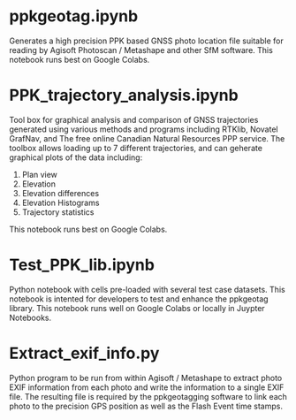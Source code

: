 # ppkgeotag.ipynb
Generates a high precision PPK based GNSS photo location file suitable for reading by Agisoft Photoscan / Metashape and other SfM software. This notebook runs best on Google Colabs.

# PPK_trajectory_analysis.ipynb
Tool box for graphical analysis and comparison of GNSS trajectories generated using various methods and programs including RTKlib, Novatel GrafNav, and The free online Canadian Natural Resources PPP service.  The toolbox allows loading up to 7 different trajectories, and can geherate graphical plots of the data including: 
1. Plan view
1. Elevation
1. Elevation differences
1. Elevation Histograms
1. Trajectory statistics 

This notebook runs best on Google Colabs.

# Test_PPK_lib.ipynb
Python notebook with cells pre-loaded with several test case datasets.  This notebook is intented for developers to test and enhance the ppkgeotag library.  This notebook runs well on Google Colabs or locally in Juypter Notebooks.

# Extract_exif_info.py
Python program to be run from within Agisoft / Metashape to extract photo EXIF information from each photo and write the information to a single EXIF file. The resulting file is required by the ppkgeotagging software to link each photo to the precision GPS position as well as the Flash Event time stamps.
